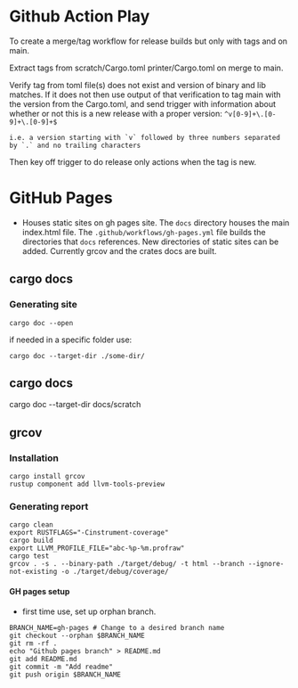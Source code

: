 # Github Action Play

To create a merge/tag workflow for release builds but only with tags and on main.

Extract tags from scratch/Cargo.toml printer/Cargo.toml on merge to main.

Verify tag from toml file(s) does not exist and version of binary and lib matches. If it does not then use output of that verification to tag main with the version from the
Cargo.toml, and send trigger with information about whether or not this is a new release with a proper version:
    `^v[0-9]+\.[0-9]+\.[0-9]+$`

    i.e. a version starting with `v` followed by three numbers separated by `.` and no trailing characters

Then key off trigger to do release only actions when the tag is new.

# GitHub Pages

- Houses static sites on gh pages site. The `docs` directory houses the main index.html file. The 
`.github/workflows/gh-pages.yml` file builds the directories that `docs` references. New directories of static sites
can be added. Currently grcov and the crates docs are built.

## cargo docs

### Generating site
```
cargo doc --open
```
if needed in a specific folder use:
```
cargo doc --target-dir ./some-dir/
```

## cargo docs
cargo doc --target-dir docs/scratch

## grcov

### Installation
```
cargo install grcov
rustup component add llvm-tools-preview
```

### Generating report
```
cargo clean
export RUSTFLAGS="-Cinstrument-coverage"
cargo build
export LLVM_PROFILE_FILE="abc-%p-%m.profraw"
cargo test
grcov . -s . --binary-path ./target/debug/ -t html --branch --ignore-not-existing -o ./target/debug/coverage/
```

#### GH pages setup
- first time use, set up orphan branch.
```
BRANCH_NAME=gh-pages # Change to a desired branch name
git checkout --orphan $BRANCH_NAME
git rm -rf .
echo "Github pages branch" > README.md
git add README.md
git commit -m "Add readme"
git push origin $BRANCH_NAME
```

